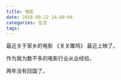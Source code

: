 ```yaml
---
title: 电影
date: 2018-09-22 14:49:04
categories: 生活
tags:
---
```


最近关于家乡的电影 《关关雎鸠》 最近上映了。

作为我为数不多的电影行业从业经验。

两年没有回国了。
